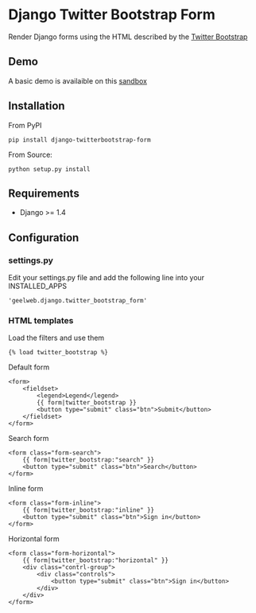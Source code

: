 # Django Twitter Bootstrap Form

Render Django forms using the HTML described by the [Twitter Bootstrap](http://twitter.github.com/bootstrap/base-css.html#forms)

## Demo

A basic demo is availaible on this [sandbox](http://django-sandbox.geelweb.org/twitter-bootstrap-form)

## Installation

From PyPI

    pip install django-twitterbootstrap-form

From Source:

	python setup.py install

## Requirements

 * Django >= 1.4

## Configuration

### settings.py

Edit your settings.py file and add the following line into your INSTALLED_APPS

    'geelweb.django.twitter_bootstrap_form'

### HTML templates

Load the filters and use them

    {% load twitter_bootstrap %}

Default form

    <form>
        <fieldset>
            <legend>Legend</legend>
            {{ form|twitter_bootstrap }}
            <button type="submit" class="btn">Submit</button>
        </fieldset>
    </form>

Search form

    <form class="form-search">
        {{ form|twitter_bootstrap:"search" }}
        <button type="submit" class="btn">Search</button>
    </form>

Inline form

    <form class="form-inline">
        {{ form|twitter_bootstrap:"inline" }}
        <button type="submit" class="btn">Sign in</button>
    </form>

Horizontal form

    <form class="form-horizontal">
        {{ form|twitter_bootstrap:"horizontal" }}
        <div class="contrl-group">
            <div class="controls">
                <button type="submit" class="btn">Sign in</button>
            </div>
        </div>
    </form>


